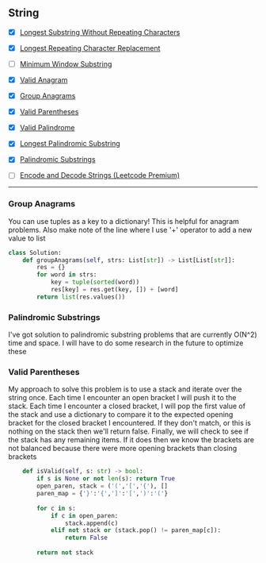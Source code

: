 ## String

- [X] [Longest Substring Without Repeating Characters](https://leetcode.com/problems/longest-substring-without-repeating-characters/)
- [X] [Longest Repeating Character Replacement](https://leetcode.com/problems/longest-repeating-character-replacement/)
- [ ] [Minimum Window Substring](https://leetcode.com/problems/minimum-window-substring/)
- [X] [Valid Anagram](https://leetcode.com/problems/valid-anagram/)
- [X] [Group Anagrams](https://leetcode.com/problems/group-anagrams/)
- [X] [Valid Parentheses](https://leetcode.com/problems/valid-parentheses/)
- [X] [Valid Palindrome](https://leetcode.com/problems/valid-palindrome/)
- [X] [Longest Palindromic Substring](https://leetcode.com/problems/longest-palindromic-substring/)
- [X] [Palindromic Substrings](https://leetcode.com/problems/palindromic-substrings/)
- [ ] [Encode and Decode Strings (Leetcode Premium)](https://leetcode.com/problems/encode-and-decode-strings/)


--- 

### Group Anagrams ###
You can use tuples as a key to a dictionary! This is helpful for anagram problems. Also make note of the line where I use '+' operator to add a new value to list

```python
class Solution:
    def groupAnagrams(self, strs: List[str]) -> List[List[str]]:
        res = {}
        for word in strs:
            key = tuple(sorted(word))
            res[key] = res.get(key, []) + [word]
        return list(res.values())


```

### Palindromic Substrings ###
I've got solution to palindromic substring problems that are currently O(N^2) time and space. I will have to do some research in the future to optimize these


### Valid Parentheses ###
My approach to solve this problem is to use a stack and iterate over the string once. Each time I encounter an open bracket I will push it to the stack. Each time I encounter a closed bracket, I will pop the first value of the stack and use a dictionary to compare it to the expected opening bracket for the closed bracket I encountered. If they don't match, or this is nothing on the stack then we'll return false. Finally, we will check to see if the stack has any remaining items. If it does then we know the brackets are not balanced because there were more opening brackets than closing brackets 
```python
    def isValid(self, s: str) -> bool:
        if s is None or not len(s): return True
        open_paren, stack = ('(','[','{'), []
        paren_map = {'}':'{',']':'[',')':'('}
        
        for c in s:
            if c in open_paren:
                stack.append(c)
            elif not stack or (stack.pop() != paren_map[c]):
                return False
            
        return not stack
```